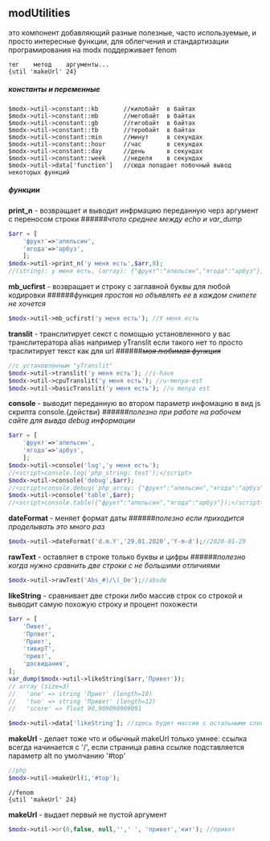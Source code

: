 ## modUtilities
 это компонент добавляющий разные полезные, часто используемые, и просто интересные функции, для облегчения и стандартизации програмирования на modx
 поддерживает fenom
 
 ```fenom
 тег    метод    аргументы...
{util 'makeUrl' 24} 
```
 
##### константы и переменные
 ```
$modx->util->constant::kb       //килобайт  в байтах
$modx->util->constant::mb       //мегобайт  в байтах    
$modx->util->constant::gb       //гигобайт  в байтах
$modx->util->constant::tb       //теробайт  в байтах
$modx->util->constant::min      //минут     в секундах
$modx->util->constant::hour     //час       в секундах
$modx->util->constant::day      //день      в секундах
$modx->util->constant::week     //неделя    в секундах
$modx->util->data['function']   //сюда попадает побочный вывод некоторых функций 
 ```
##### функции

**print_n** - возвращает и выводит инфрмацию переданную черз аргумент с переносом строки
######_чтото среднее между echo и var_dump_
```php
$arr = [
    'фрукт'=>'апельсин',
    'ягода'=>'арбуз',
    ];
$modx->util->print_n('у меня есть',$arr,8);
//(string): у меня есть, (array): {"фрукт":"апельсин","ягода":"арбуз"}, (integer): 8
```

**mb_ucfirst** - возвращает и строку с заглавной буквы для любой кодировки
######_функция простая но объявлять ее в каждом снипете не хочется_
```php
$modx->util->mb_ucfirst('у меня есть'); //У меня есть
```
**translit** - транслитирует секст с помощью установленного у вас транслитератора alias например yTranslit
если такого нет то просто траслитирует текст как для url
######_~~моя любимая функция~~_
```php
//с установленным "yTranslit"
$modx->util->translit('у меня есть'); //i-have
$modx->util->cpuTranslit('у меня есть'); //u-menya-est
$modx->util->basicTranslit('у меня есть'); //u menya est
```

**console** - выводит переданную во втором параметр инфомацию в вид js скрипта console.{действи}
######_полезно при работе на рабочем сайте для вывда debug информации_

```php
$arr = [
    'фрукт'=>'апельсин',
    'ягода'=>'арбуз',
    ];
$modx->util->console('log','у меня есть'); 
//<script>console.log('php_string: test');</script>
$modx->util->console('debug',$arr); 
//<script>console.debug('php_array: {"фрукт":"апельсин","ягода":"арбуз"}');</script>
$modx->util->console('table',$arr); 
//<script>console.table({"фрукт":"апельсин","ягода":"арбуз"});</script>
```

**dateFormat** - меняет формат даты
######_полезно если приходится проделывать это много раз_
```php
$modx->util->dateFormat('d.m.Y','29.01.2020','Y-m-d');//2020-01-29
```

**rawText** - оставляет в строке только буквы и цифры
######_полезно когда нужно сравнить две строки с не большими отличиями_
```php
$modx->util->rawText('Abs_#)/\(_De');//absde
```
**likeString** - сравнивает две строки либо массив строк со строкой
и выводит самую похожую строку и процент похожести
```php
$arr = [
    'Пивет',
    'Прлвeт',
    'Приет',
    'тивирТ',
    'привт',
    'досвидания',
];
var_dump($modx->util->likeString($arr,'Привет'));
// array (size=3)
//   'one' => string 'Приет' (length=10)
//   'two' => string 'Привет' (length=12)
//   'score' => float 90,909090909091

$modx->util->data['likeString']; //здесь будет массив с остальными словами и их процентом схожести
```

**makeUrl** - делает тоже что и обычный makeUrl только умнее: ссылка всегда начинается с '/', если страница равна ссылке подставляется параметр alt по умолчанию '#top' 
```php
//php
$modx->util->makeUrl(1,'#top');
```
```fenom
//fenom
{util 'makeUrl' 24}
```

**makeUrl** - выдает первый не пустой аргумент
```php
$modx->util->or(0,false, null,'',' ', 'привет','кит'); //привет
```




